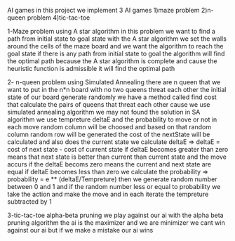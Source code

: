 AI games 
in this project we implement 3 AI games 
1)maze problem
2)n-queen problem 
4)tic-tac-toe

1-Maze problem using A star algorithm 
in this problem we want to find a path from initial state to goal state with the A star algorithm 
we set the walls around the cells of the maze board and we want the algorithm to reach the goal state 
if there is any path from initial state to goal the algorithm will find the optimal path because
the A star algorithm is complete and cause the heuristic function is admissible it will find the optimal path

2- n-queen problem using Simulated Annealing
there are n queen that we want to put in the n*n board with no two queens threat each other 
the initial state of our board generate randomly 
we have a method called find cost that calculate the pairs of queens that threat each other
cause we use simulated annealing algorithm we may not found the solution
in SA algorithm we use tempreture deltaE and the probability to move or not 
in each move random column will be choosed and based on that random column random row will be generated 
the cost of the nextState will be calculated and also does the current state
we calculate deltaE => deltaE = cost of next state - cost of current state
if deltaE becomes greater than zero means that next state is better than current than current state and the move accurs
if the deltaE becoms zero means the current and next state are equal
if deltaE becomes less than zero we calculate the probability => probability = e ** (deltaE/Tempreture)
then we generate random number between 0 and 1 and if the random number less or equal to probability we take the action and make the move
and in each iterate the tempreture subtracted by 1

3-tic-tac-toe alpha-beta pruning
we play against our ai with the alpha beta pruning algorithm 
the ai is the maximizer and we are minimizer 
we cant win against our ai but if we make a mistake our ai wins





